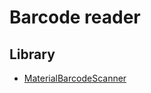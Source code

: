 # Barcode reader

## Library
- [MaterialBarcodeScanner](https://github.com/EdwardvanRaak/MaterialBarcodeScanner)
